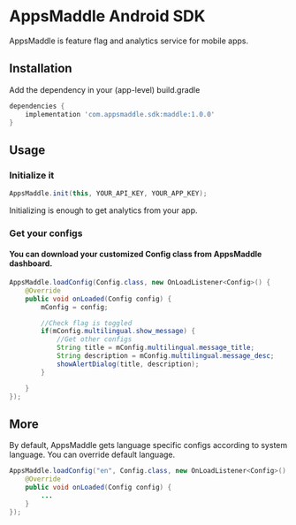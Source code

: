 # AppsMaddle Android SDK

AppsMaddle is feature flag and analytics service for mobile apps.

## Installation

Add the dependency in your (app-level) build.gradle

```gradle
dependencies {
    implementation 'com.appsmaddle.sdk:maddle:1.0.0'
}
```

## Usage
### Initialize it
```java
AppsMaddle.init(this, YOUR_API_KEY, YOUR_APP_KEY);
```
Initializing is enough to get analytics from your app.

### Get your configs
#### You can download your customized Config class from AppsMaddle dashboard.
```java
AppsMaddle.loadConfig(Config.class, new OnLoadListener<Config>() {
    @Override
    public void onLoaded(Config config) {
        mConfig = config;

        //Check flag is toggled
        if(mConfig.multilingual.show_message) {
            //Get other configs
            String title = mConfig.multilingual.message_title;
            String description = mConfig.multilingual.message_desc;
            showAlertDialog(title, description);
        }

    }
});
```

## More
By default, AppsMaddle gets language specific configs according to system language.
You can override default language.

```java
AppsMaddle.loadConfig("en", Config.class, new OnLoadListener<Config>() {
    @Override
    public void onLoaded(Config config) {
        ...
    }
});
```
